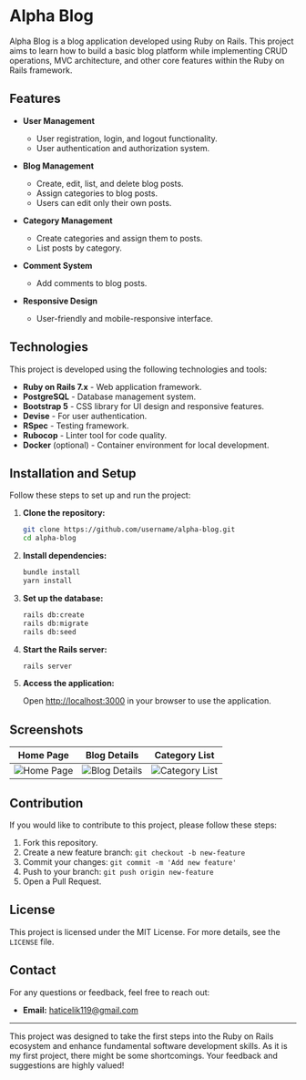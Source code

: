 # Alpha Blog

Alpha Blog is a blog application developed using Ruby on Rails. This project aims to learn how to build a basic blog platform while implementing CRUD operations, MVC architecture, and other core features within the Ruby on Rails framework.

## Features

- **User Management**
  - User registration, login, and logout functionality.
  - User authentication and authorization system.

- **Blog Management**
  - Create, edit, list, and delete blog posts.
  - Assign categories to blog posts.
  - Users can edit only their own posts.

- **Category Management**
  - Create categories and assign them to posts.
  - List posts by category.

- **Comment System**
  - Add comments to blog posts.

- **Responsive Design**
  - User-friendly and mobile-responsive interface.

## Technologies

This project is developed using the following technologies and tools:

- **Ruby on Rails 7.x** - Web application framework.
- **PostgreSQL** - Database management system.
- **Bootstrap 5** - CSS library for UI design and responsive features.
- **Devise** - For user authentication.
- **RSpec** - Testing framework.
- **Rubocop** - Linter tool for code quality.
- **Docker** (optional) - Container environment for local development.

## Installation and Setup

Follow these steps to set up and run the project:

1. **Clone the repository:**

    ```bash
    git clone https://github.com/username/alpha-blog.git
    cd alpha-blog
    ```

2. **Install dependencies:**

    ```bash
    bundle install
    yarn install
    ```

3. **Set up the database:**

    ```bash
    rails db:create
    rails db:migrate
    rails db:seed
    ```

4. **Start the Rails server:**

    ```bash
    rails server
    ```

5. **Access the application:**

    Open [http://localhost:3000](http://localhost:3000) in your browser to use the application.

## Screenshots

| Home Page | Blog Details | Category List |
|-----------|--------------|----------------|
| ![Home Page](docs/screenshots/home.png) | ![Blog Details](docs/screenshots/blog_detail.png) | ![Category List](docs/screenshots/category_list.png) |

## Contribution

If you would like to contribute to this project, please follow these steps:

1. Fork this repository.
2. Create a new feature branch: `git checkout -b new-feature`
3. Commit your changes: `git commit -m 'Add new feature'`
4. Push to your branch: `git push origin new-feature`
5. Open a Pull Request.

## License

This project is licensed under the MIT License. For more details, see the `LICENSE` file.

## Contact

For any questions or feedback, feel free to reach out:

- **Email:** haticelik119@gmail.com
---

This project was designed to take the first steps into the Ruby on Rails ecosystem and enhance fundamental software development skills. As it is my first project, there might be some shortcomings. Your feedback and suggestions are highly valued!
